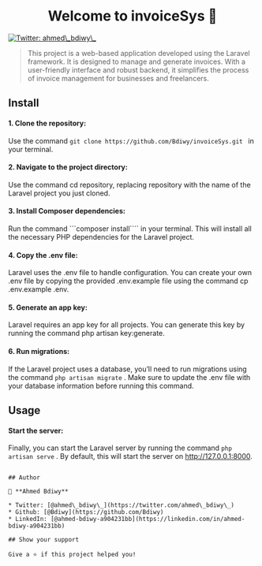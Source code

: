 <h1 align="center">Welcome to invoiceSys 👋</h1>
<p>
  <a href="https://twitter.com/ahmed\_bdiwy\_" target="_blank">
    <img alt="Twitter: ahmed\_bdiwy\_" src="https://img.shields.io/twitter/follow/ahmed\_bdiwy\_.svg?style=social" />
  </a>
</p>

> This project is a web-based application developed using the Laravel framework. It is designed to manage and generate invoices. With a user-friendly interface and robust backend, it simplifies the process of invoice management for businesses and freelancers.

## Install

#### 1. Clone the repository:
Use the command ```git clone https://github.com/Bdiwy/invoiceSys.git ``` in your terminal. 

#### 2. Navigate to the project directory:
Use the command cd repository, replacing repository with the name of the Laravel project you just cloned.

#### 3. Install Composer dependencies: 
Run the command ```composer install```` in your terminal. 
This will install all the necessary PHP dependencies for the Laravel project.

#### 4. Copy the .env file: 
Laravel uses the .env file to handle configuration. You can create your own .env file by copying the provided .env.example file using the command cp .env.example .env.

#### 5. Generate an app key:
Laravel requires an app key for all projects. You can generate this key by running the command php artisan key:generate.

#### 6. Run migrations:
If the Laravel project uses a database, you’ll need to run migrations using the command ```php artisan migrate``` . 
Make sure to update the .env file with your database information before running this command.

## Usage
#### Start the server:
Finally, you can start the Laravel server by running the command ```php artisan serve``` .
By default, this will start the server on http://127.0.0.1:8000.
```

## Author

👤 **Ahmed Bdiwy**

* Twitter: [@ahmed\_bdiwy\_](https://twitter.com/ahmed\_bdiwy\_)
* Github: [@Bdiwy](https://github.com/Bdiwy)
* LinkedIn: [@ahmed-bdiwy-a904231bb](https://linkedin.com/in/ahmed-bdiwy-a904231bb)

## Show your support

Give a ⭐️ if this project helped you!

